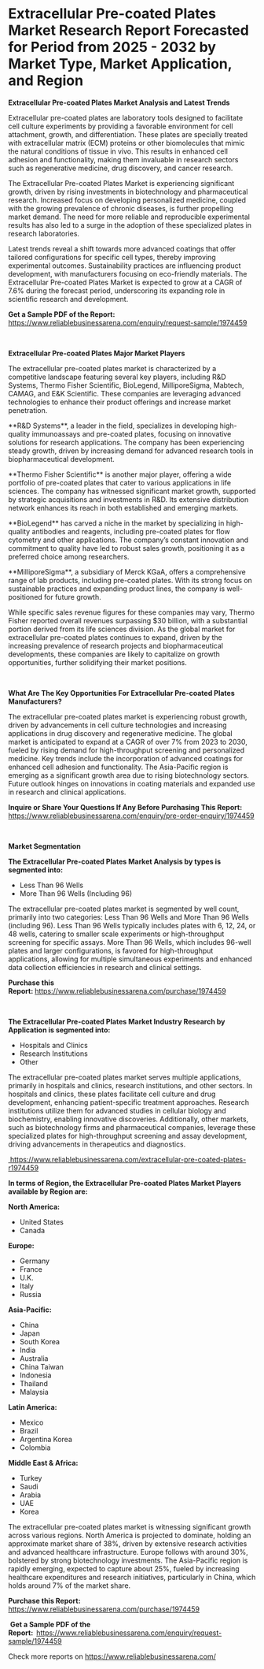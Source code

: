 <p><h1>Extracellular Pre-coated Plates Market Research Report Forecasted for Period from 2025 -  2032 by Market Type, Market Application, and Region</h1></p><p><strong>Extracellular Pre-coated Plates Market Analysis and Latest Trends</strong></p>
<p><p>Extracellular pre-coated plates are laboratory tools designed to facilitate cell culture experiments by providing a favorable environment for cell attachment, growth, and differentiation. These plates are specially treated with extracellular matrix (ECM) proteins or other biomolecules that mimic the natural conditions of tissue in vivo. This results in enhanced cell adhesion and functionality, making them invaluable in research sectors such as regenerative medicine, drug discovery, and cancer research.</p><p>The Extracellular Pre-coated Plates Market is experiencing significant growth, driven by rising investments in biotechnology and pharmaceutical research. Increased focus on developing personalized medicine, coupled with the growing prevalence of chronic diseases, is further propelling market demand. The need for more reliable and reproducible experimental results has also led to a surge in the adoption of these specialized plates in research laboratories.</p><p>Latest trends reveal a shift towards more advanced coatings that offer tailored configurations for specific cell types, thereby improving experimental outcomes. Sustainability practices are influencing product development, with manufacturers focusing on eco-friendly materials. The Extracellular Pre-coated Plates Market is expected to grow at a CAGR of 7.6% during the forecast period, underscoring its expanding role in scientific research and development.</p></p>
<p><strong>Get a Sample PDF of the Report:&nbsp;</strong> <a href="https://www.reliablebusinessarena.com/enquiry/request-sample/1974459?utm_campaign=2819&utm_medium=2&utm_source=Github&utm_content=ia&utm_term=05032025&utm_id=extracellular-pre-coated-plates">https://www.reliablebusinessarena.com/enquiry/request-sample/1974459</a></p>
<p>&nbsp;</p>
<p><strong>Extracellular Pre-coated Plates Major Market Players</strong></p>
<p><p>The extracellular pre-coated plates market is characterized by a competitive landscape featuring several key players, including R&D Systems, Thermo Fisher Scientific, BioLegend, MilliporeSigma, Mabtech, CAMAG, and E&K Scientific. These companies are leveraging advanced technologies to enhance their product offerings and increase market penetration.</p><p>**R&D Systems**, a leader in the field, specializes in developing high-quality immunoassays and pre-coated plates, focusing on innovative solutions for research applications. The company has been experiencing steady growth, driven by increasing demand for advanced research tools in biopharmaceutical development.</p><p>**Thermo Fisher Scientific** is another major player, offering a wide portfolio of pre-coated plates that cater to various applications in life sciences. The company has witnessed significant market growth, supported by strategic acquisitions and investments in R&D. Its extensive distribution network enhances its reach in both established and emerging markets.</p><p>**BioLegend** has carved a niche in the market by specializing in high-quality antibodies and reagents, including pre-coated plates for flow cytometry and other applications. The company’s constant innovation and commitment to quality have led to robust sales growth, positioning it as a preferred choice among researchers.</p><p>**MilliporeSigma**, a subsidiary of Merck KGaA, offers a comprehensive range of lab products, including pre-coated plates. With its strong focus on sustainable practices and expanding product lines, the company is well-positioned for future growth.</p><p>While specific sales revenue figures for these companies may vary, Thermo Fisher reported overall revenues surpassing $30 billion, with a substantial portion derived from its life sciences division. As the global market for extracellular pre-coated plates continues to expand, driven by the increasing prevalence of research projects and biopharmaceutical developments, these companies are likely to capitalize on growth opportunities, further solidifying their market positions.</p></p>
<p>&nbsp;</p>
<p><strong>What Are The Key Opportunities For Extracellular Pre-coated Plates Manufacturers?</strong></p>
<p><p>The extracellular pre-coated plates market is experiencing robust growth, driven by advancements in cell culture technologies and increasing applications in drug discovery and regenerative medicine. The global market is anticipated to expand at a CAGR of over 7% from 2023 to 2030, fueled by rising demand for high-throughput screening and personalized medicine. Key trends include the incorporation of advanced coatings for enhanced cell adhesion and functionality. The Asia-Pacific region is emerging as a significant growth area due to rising biotechnology sectors. Future outlook hinges on innovations in coating materials and expanded use in research and clinical applications.</p></p>
<p><strong>Inquire or Share Your Questions If Any Before Purchasing This Report:</strong> <a href="https://www.reliablebusinessarena.com/enquiry/pre-order-enquiry/1974459?utm_campaign=2819&utm_medium=2&utm_source=Github&utm_content=ia&utm_term=05032025&utm_id=extracellular-pre-coated-plates">https://www.reliablebusinessarena.com/enquiry/pre-order-enquiry/1974459</a></p>
<p>&nbsp;</p>
<p><strong>Market Segmentation</strong></p>
<p><strong>The Extracellular Pre-coated Plates Market Analysis by types is segmented into:</strong></p>
<p><ul><li>Less Than 96 Wells</li><li>More Than 96 Wells (Including 96)</li></ul></p>
<p><p>The extracellular pre-coated plates market is segmented by well count, primarily into two categories: Less Than 96 Wells and More Than 96 Wells (including 96). Less Than 96 Wells typically includes plates with 6, 12, 24, or 48 wells, catering to smaller scale experiments or high-throughput screening for specific assays. More Than 96 Wells, which includes 96-well plates and larger configurations, is favored for high-throughput applications, allowing for multiple simultaneous experiments and enhanced data collection efficiencies in research and clinical settings.</p></p>
<p><strong>Purchase this Report:&nbsp;</strong><a href="https://www.reliablebusinessarena.com/purchase/1974459?utm_campaign=2819&utm_medium=2&utm_source=Github&utm_content=ia&utm_term=05032025&utm_id=extracellular-pre-coated-plates">https://www.reliablebusinessarena.com/purchase/1974459</a></p>
<p>&nbsp;</p>
<p><strong>The Extracellular Pre-coated Plates Market Industry Research by Application is segmented into:</strong></p>
<p><ul><li>Hospitals and Clinics</li><li>Research Institutions</li><li>Other</li></ul></p>
<p><p>The extracellular pre-coated plates market serves multiple applications, primarily in hospitals and clinics, research institutions, and other sectors. In hospitals and clinics, these plates facilitate cell culture and drug development, enhancing patient-specific treatment approaches. Research institutions utilize them for advanced studies in cellular biology and biochemistry, enabling innovative discoveries. Additionally, other markets, such as biotechnology firms and pharmaceutical companies, leverage these specialized plates for high-throughput screening and assay development, driving advancements in therapeutics and diagnostics.</p></p>
<p><a href="https://www.reliablebusinessarena.com/extracellular-pre-coated-plates-r1974459?utm_campaign=2819&utm_medium=2&utm_source=Github&utm_content=ia&utm_term=05032025&utm_id=extracellular-pre-coated-plates">&nbsp;https://www.reliablebusinessarena.com/extracellular-pre-coated-plates-r1974459</a></p>
<p><strong>In terms of Region, the Extracellular Pre-coated Plates Market Players available by Region are:</strong></p>
<p>
    <p> <strong> North America: </strong>
        <ul>
            <li>United States</li>
            <li>Canada</li>
        </ul>
        </p> 
    <p> <strong> Europe: </strong>
        <ul>
            <li>Germany</li>
            <li>France</li>
            <li>U.K.</li>
            <li>Italy</li>
            <li>Russia</li>
        </ul>
        </p> 
    <p> <strong> Asia-Pacific: </strong>
        <ul>
            <li>China</li>
            <li>Japan</li>
            <li>South Korea</li>
            <li>India</li>
            <li>Australia</li>
            <li>China Taiwan</li>
            <li>Indonesia</li>
            <li>Thailand</li>
            <li>Malaysia</li>
        </ul>
        </p> 
    <p> <strong> Latin America: </strong>
        <ul>
            <li>Mexico</li>
            <li>Brazil</li>
            <li>Argentina Korea</li>
            <li>Colombia</li>
        </ul>
        </p> 
    <p> <strong> Middle East & Africa: </strong>
        <ul>
            <li>Turkey</li>
            <li>Saudi</li>
            <li>Arabia</li>
            <li>UAE</li>
            <li>Korea</li>
        </ul>
    </p>
    </p>
<p><p>The extracellular pre-coated plates market is witnessing significant growth across various regions. North America is projected to dominate, holding an approximate market share of 38%, driven by extensive research activities and advanced healthcare infrastructure. Europe follows with around 30%, bolstered by strong biotechnology investments. The Asia-Pacific region is rapidly emerging, expected to capture about 25%, fueled by increasing healthcare expenditures and research initiatives, particularly in China, which holds around 7% of the market share.</p></p>
<p><strong>Purchase this Report: </strong><a href="https://www.reliablebusinessarena.com/purchase/1974459?utm_campaign=2819&utm_medium=2&utm_source=Github&utm_content=ia&utm_term=05032025&utm_id=extracellular-pre-coated-plates">https://www.reliablebusinessarena.com/purchase/1974459</a></p>
<p>&nbsp;<strong>Get a Sample PDF of the Report:&nbsp;&nbsp;</strong><a href="https://www.reliablebusinessarena.com/enquiry/request-sample/1974459?utm_campaign=2819&utm_medium=2&utm_source=Github&utm_content=ia&utm_term=05032025&utm_id=extracellular-pre-coated-plates">https://www.reliablebusinessarena.com/enquiry/request-sample/1974459</a></p>
<p><strong></strong></p>
<p>Check more reports on <a href="https://www.reliablebusinessarena.com/?utm_campaign=2819&utm_medium=2&utm_source=Github&utm_content=ia&utm_term=05032025&utm_id=extracellular-pre-coated-plates">https://www.reliablebusinessarena.com/</a></p>